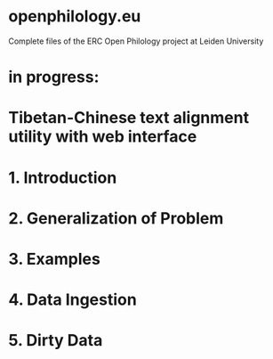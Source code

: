 # openphilology.eu
Complete files of the ERC Open Philology project at Leiden University


# in progress:
# Tibetan-Chinese text alignment utility with web interface
#

#
# 1. Introduction
#

#
# 2. Generalization of Problem
#

#
# 3. Examples
#

#
# 4. Data Ingestion
#

#
# 5. Dirty Data
#
